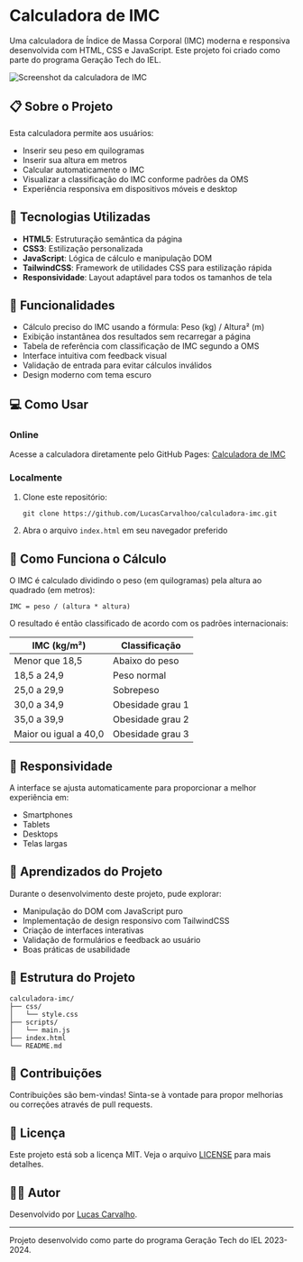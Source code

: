 # Calculadora de IMC

Uma calculadora de Índice de Massa Corporal (IMC) moderna e responsiva desenvolvida com HTML, CSS e JavaScript. Este projeto foi criado como parte do programa Geração Tech do IEL.

![Screenshot da calculadora de IMC](https://i.imgur.com/qoBThi2.jpeg)

## 📋 Sobre o Projeto

Esta calculadora permite aos usuários:
- Inserir seu peso em quilogramas
- Inserir sua altura em metros
- Calcular automaticamente o IMC
- Visualizar a classificação do IMC conforme padrões da OMS
- Experiência responsiva em dispositivos móveis e desktop

## 🚀 Tecnologias Utilizadas

- **HTML5**: Estruturação semântica da página
- **CSS3**: Estilização personalizada
- **JavaScript**: Lógica de cálculo e manipulação DOM
- **TailwindCSS**: Framework de utilidades CSS para estilização rápida
- **Responsividade**: Layout adaptável para todos os tamanhos de tela

## 🔧 Funcionalidades

- Cálculo preciso do IMC usando a fórmula: Peso (kg) / Altura² (m)
- Exibição instantânea dos resultados sem recarregar a página
- Tabela de referência com classificação de IMC segundo a OMS
- Interface intuitiva com feedback visual
- Validação de entrada para evitar cálculos inválidos
- Design moderno com tema escuro

## 💻 Como Usar

### Online
Acesse a calculadora diretamente pelo GitHub Pages: [Calculadora de IMC](https://lucascarvalhoo.github.io/calculadora-imc/)

### Localmente
1. Clone este repositório:
   ```
   git clone https://github.com/LucasCarvalhoo/calculadora-imc.git
   ```
2. Abra o arquivo `index.html` em seu navegador preferido

## 🧮 Como Funciona o Cálculo

O IMC é calculado dividindo o peso (em quilogramas) pela altura ao quadrado (em metros):

```
IMC = peso / (altura * altura)
```

O resultado é então classificado de acordo com os padrões internacionais:

| IMC (kg/m²) | Classificação |
|-------------|---------------|
| Menor que 18,5 | Abaixo do peso |
| 18,5 a 24,9 | Peso normal |
| 25,0 a 29,9 | Sobrepeso |
| 30,0 a 34,9 | Obesidade grau 1 |
| 35,0 a 39,9 | Obesidade grau 2 |
| Maior ou igual a 40,0 | Obesidade grau 3 |

## 📱 Responsividade

A interface se ajusta automaticamente para proporcionar a melhor experiência em:
- Smartphones
- Tablets
- Desktops
- Telas largas

## 🧠 Aprendizados do Projeto

Durante o desenvolvimento deste projeto, pude explorar:
- Manipulação do DOM com JavaScript puro
- Implementação de design responsivo com TailwindCSS
- Criação de interfaces interativas
- Validação de formulários e feedback ao usuário
- Boas práticas de usabilidade

## 📂 Estrutura do Projeto

```
calculadora-imc/
├── css/
│   └── style.css
├── scripts/
│   └── main.js
├── index.html
└── README.md
```

## 🤝 Contribuições

Contribuições são bem-vindas! Sinta-se à vontade para propor melhorias ou correções através de pull requests.

## 📄 Licença

Este projeto está sob a licença MIT. Veja o arquivo [LICENSE](LICENSE) para mais detalhes.

## 👨‍💻 Autor

Desenvolvido por [Lucas Carvalho](https://github.com/LucasCarvalhoo).

---

Projeto desenvolvido como parte do programa Geração Tech do IEL 2023-2024.
